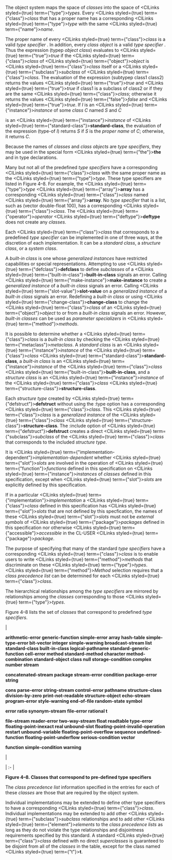  



The object system maps the space of *classes* into the space of <ClLinks styled={true} term={"type"}><i>types</i></ClLinks>. Every <ClLinks styled={true} term={"class"}><i>class</i></ClLinks> that has a proper name has a corresponding <ClLinks styled={true} term={"type"}><i>type</i></ClLinks> with the same <ClLinks styled={true} term={"name"}><i>name</i></ClLinks>. 



The proper name of every <ClLinks styled={true} term={"class"}><i>class</i></ClLinks> is a valid *type specifier* . In addition, every *class object* is a valid *type specifier* . Thus the expression (typep *object class*) evaluates to <ClLinks styled={true} term={"true"}><i>true</i></ClLinks> if the <ClLinks styled={true} term={"class"}><i>class</i></ClLinks> of <ClLinks styled={true} term={"object"}><i>object</i></ClLinks> is <ClLinks styled={true} term={"class"}><i>class</i></ClLinks> itself or a <ClLinks styled={true} term={"subclass"}><i>subclass</i></ClLinks> of <ClLinks styled={true} term={"class"}><i>class</i></ClLinks>. The evaluation of the expression (subtypep class1 class2) returns the values <ClLinks styled={true} term={"true"}><i>true</i></ClLinks> and <ClLinks styled={true} term={"true"}><i>true</i></ClLinks> if class1 is a subclass of class2 or if they are the same <ClLinks styled={true} term={"class"}><i>class</i></ClLinks>; otherwise it returns the values <ClLinks styled={true} term={"false"}><i>false</i></ClLinks> and <ClLinks styled={true} term={"true"}><i>true</i></ClLinks>. If *I* is an <ClLinks styled={true} term={"instance"}><i>instance</i></ClLinks> of some *class C* named *S* and *C*  







is an <ClLinks styled={true} term={"instance"}><i>instance</i></ClLinks> of <ClLinks styled={true} term={"standard-class"}><b>standard-class</b></ClLinks>, the evaluation of the expression (type-of *I*) returns *S* if *S* is the *proper name* of *C*; otherwise, it returns *C*. 



Because the names of *classes* and *class objects* are *type specifiers*, they may be used in the special form <ClLinks styled={true} term={"the"}><b>the</b></ClLinks> and in type declarations. 



Many but not all of the predefined *type specifiers* have a corresponding <ClLinks styled={true} term={"class"}><i>class</i></ClLinks> with the same proper name as the <ClLinks styled={true} term={"type"}><i>type</i></ClLinks>. These type specifiers are listed in Figure 4–8. For example, the <ClLinks styled={true} term={"type"}><i>type</i></ClLinks> <ClLinks styled={true} term={"array"}><b>array</b></ClLinks> has a corresponding <ClLinks styled={true} term={"class"}><i>class</i></ClLinks> named <ClLinks styled={true} term={"array"}><b>array</b></ClLinks>. No *type specifier* that is a list, such as (vector double-float 100), has a corresponding <ClLinks styled={true} term={"class"}><i>class</i></ClLinks>. The <ClLinks styled={true} term={"operator"}><i>operator</i></ClLinks> <ClLinks styled={true} term={"deftype"}><b>deftype</b></ClLinks> does not create any *classes*. 



Each <ClLinks styled={true} term={"class"}><i>class</i></ClLinks> that corresponds to a predefined *type specifier* can be implemented in one of three ways, at the discretion of each implementation. It can be a *standard class*, a *structure class*, or a *system class*. 



A *built-in class* is one whose *generalized instances* have restricted capabilities or special representations. Attempting to use <ClLinks styled={true} term={"defclass"}><b>defclass</b></ClLinks> to define *subclasses* of a <ClLinks styled={true} term={"built-in-class"}><b>built-in-class</b></ClLinks> signals an error. Calling <ClLinks styled={true} term={"make-instance"}><b>make-instance</b></ClLinks> to create a *generalized instance* of a *built-in class* signals an error. Calling <ClLinks styled={true} term={"slot-value"}><b>slot-value</b></ClLinks> on a *generalized instance* of a *built-in class* signals an error. Redefining a *built-in class* or using <ClLinks styled={true} term={"change-class"}><b>change-class</b></ClLinks> to change the <ClLinks styled={true} term={"class"}><i>class</i></ClLinks> of an <ClLinks styled={true} term={"object"}><i>object</i></ClLinks> to or from a *built-in class* signals an error. However, *built-in classes* can be used as *parameter specializers* in <ClLinks styled={true} term={"method"}><i>methods</i></ClLinks>. 



It is possible to determine whether a <ClLinks styled={true} term={"class"}><i>class</i></ClLinks> is a *built-in class* by checking the <ClLinks styled={true} term={"metaclass"}><i>metaclass</i></ClLinks>. A *standard class* is an <ClLinks styled={true} term={"instance"}><i>instance</i></ClLinks> of the <ClLinks styled={true} term={"class"}><i>class</i></ClLinks> <ClLinks styled={true} term={"standard-class"}><b>standard-class</b></ClLinks>, a *built-in class* is an <ClLinks styled={true} term={"instance"}><i>instance</i></ClLinks> of the <ClLinks styled={true} term={"class"}><i>class</i></ClLinks> <ClLinks styled={true} term={"built-in-class"}><b>built-in-class</b></ClLinks>, and a *structure class* is an <ClLinks styled={true} term={"instance"}><i>instance</i></ClLinks> of the <ClLinks styled={true} term={"class"}><i>class</i></ClLinks> <ClLinks styled={true} term={"structure-class"}><b>structure-class</b></ClLinks>. 



Each *structure type* created by <ClLinks styled={true} term={"defstruct"}><b>defstruct</b></ClLinks> without using the :type option has a corresponding <ClLinks styled={true} term={"class"}><i>class</i></ClLinks>. This <ClLinks styled={true} term={"class"}><i>class</i></ClLinks> is a *generalized instance* of the <ClLinks styled={true} term={"class"}><i>class</i></ClLinks> <ClLinks styled={true} term={"structure-class"}><b>structure-class</b></ClLinks>. The :include option of <ClLinks styled={true} term={"defstruct"}><b>defstruct</b></ClLinks> creates a direct <ClLinks styled={true} term={"subclass"}><i>subclass</i></ClLinks> of the <ClLinks styled={true} term={"class"}><i>class</i></ClLinks> that corresponds to the included *structure type*. 



It is <ClLinks styled={true} term={"implementation-dependent"}><i>implementation-dependent</i></ClLinks> whether <ClLinks styled={true} term={"slot"}><i>slots</i></ClLinks> are involved in the operation of <ClLinks styled={true} term={"function"}><i>functions</i></ClLinks> defined in this specification on <ClLinks styled={true} term={"instance"}><i>instances</i></ClLinks> of *classes* defined in this specification, except when <ClLinks styled={true} term={"slot"}><i>slots</i></ClLinks> are explicitly defined by this specification. 



If in a particular <ClLinks styled={true} term={"implementation"}><i>implementation</i></ClLinks> a <ClLinks styled={true} term={"class"}><i>class</i></ClLinks> defined in this specification has <ClLinks styled={true} term={"slot"}><i>slots</i></ClLinks> that are not defined by this specfication, the names of these <ClLinks styled={true} term={"slot"}><i>slots</i></ClLinks> must not be *external symbols* of <ClLinks styled={true} term={"package"}><i>packages</i></ClLinks> defined in this specification nor otherwise <ClLinks styled={true} term={"accessible"}><i>accessible</i></ClLinks> in the CL-USER <ClLinks styled={true} term={"package"}><i>package</i></ClLinks>. 



The purpose of specifying that many of the standard *type specifiers* have a corresponding <ClLinks styled={true} term={"class"}><i>class</i></ClLinks> is to enable users to write <ClLinks styled={true} term={"method"}><i>methods</i></ClLinks> that discriminate on these <ClLinks styled={true} term={"type"}><i>types</i></ClLinks>. <ClLinks styled={true} term={"method"}><i>Method</i></ClLinks> selection requires that a *class precedence list* can be determined for each <ClLinks styled={true} term={"class"}><i>class</i></ClLinks>. 



The hierarchical relationships among the *type specifiers* are mirrored by relationships among the *classes* corresponding to those <ClLinks styled={true} term={"type"}><i>types</i></ClLinks>. 



Figure 4–8 lists the set of *classes* that correspond to predefined *type specifiers*.  







|<p>**arithmetic-error generic-function simple-error array hash-table simple-type-error bit-vector integer simple-warning broadcast-stream list standard-class built-in-class logical-pathname standard-generic-function cell-error method standard-method character method-combination standard-object class null storage-condition complex number stream** </p><p>**concatenated-stream package stream-error condition package-error string** </p><p>**cons parse-error string-stream control-error pathname structure-class division-by-zero print-not-readable structure-object echo-stream program-error style-warning end-of-file random-state symbol** </p><p>**error ratio synonym-stream file-error rational t** </p><p>**file-stream reader-error two-way-stream float readtable type-error floating-point-inexact real unbound-slot floating-point-invalid-operation restart unbound-variable floating-point-overflow sequence undefined-function floating-point-underflow serious-condition vector** </p><p>**function simple-condition warning**</p>|

| :- |





**Figure 4–8. Classes that correspond to pre-defined type specifiers** 



The *class precedence list* information specified in the entries for each of these *classes* are those that are required by the object system. 



Individual implementations may be extended to define other type specifiers to have a corresponding <ClLinks styled={true} term={"class"}><i>class</i></ClLinks>. Individual implementations may be extended to add other <ClLinks styled={true} term={"subclass"}><i>subclass</i></ClLinks> relationships and to add other <ClLinks styled={true} term={"element"}><i>elements</i></ClLinks> to the *class precedence lists* as long as they do not violate the type relationships and disjointness requirements specified by this standard. A standard <ClLinks styled={true} term={"class"}><i>class</i></ClLinks> defined with no direct *superclasses* is guaranteed to be disjoint from all of the *classes* in the table, except for the class named <ClLinks styled={true} term={"t"}><b>t</b></ClLinks>.  







